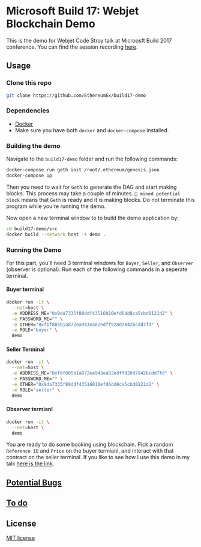 # Microsoft Build 17: Webjet Blockchain Demo

This is the demo for Webjet Code Stroy talk at Microosft Build 2017 conference. You can find the session recording [here](https://channel9.msdn.com/Events/Build/2017/T6979).
## Usage

### Clone this repo
```bash
git clone https://github.com/EthereumEx/build17-demo
```

### Dependencies
* [Docker](https://docs.docker.com/engine/installation/)
* Make sure you have both `docker` and `docker-compose` installed.


### Building the demo
Navigate to the `build17-demo` folder and run the following commands:

```bash
docker-compose run geth init /root/.ethereum/genesis.json
docker-compose up
```

Then you need to wait for `Geth` to generate the DAG and start making blocks. This process may take a couple of minutes. `🔨 mined potential block` means that `Geth` is ready and it is making blocks. Do not terminate this program while you're running the demo.

Now open a new terminal window to to build the demo application by:

```bash
cd build17-demo/src
docker build --network host -t demo .
```

### Running the Demo
For this part, you'll need 3 terminal windows for `Buyer`, `Seller`, and `Observer` (observer is optional). Run each of the following commands in a seperate terminal.

#### Buyer terminal

```bash
docker run -it \
  --net=host \
  -e ADDRESS_ME="0x9da7335f89ddf43516010efd6dd8ca5cbd0121d2" \
  -e PASSWORD_ME="" \
  -e OTHER="0xfbf805b1a872ea943ea82edff928d7842bcdd7fd" \
  -e ROLE="buyer" \
  demo
```
 
#### Seller Terminal
 
```bash
docker run -it \
  --net=host \
  -e ADDRESS_ME="0xfbf805b1a872ea943ea82edff928d7842bcdd7fd" \
  -e PASSWORD_ME="" \
  -e OTHER="0x9da7335f89ddf43516010efd6dd8ca5cbd0121d2" \
  -e ROLE="seller" \
  demo
```

#### Observer termianl

```bash
docker run -it \
  --net=host \
  demo
```

You are ready to do some booking using blockchain. Pick a random `Reference ID` and `Price` on the buyer termianl, and interact with that contract on the seller terminal. If you like to see how I use this demo in my talk [here is the link](https://channel9.msdn.com/Events/Build/2017/T6979).


## [Potential Bugs](https://github.com/EthereumEx/build17-demo/issues)
## [To do](https://github.com/EthereumEx/build17-demo/milestones)
## License
[MIT license](http://opensource.org/licenses/MIT)
